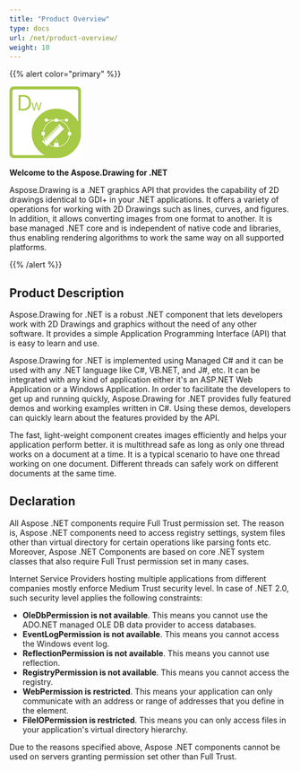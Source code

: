```yaml
---
title: "Product Overview"
type: docs
url: /net/product-overview/
weight: 10
---
```


{{% alert color="primary" %}} 

![todo:image_alt_text](product-overview_1)

**Welcome to the Aspose.Drawing for .NET**

Aspose.Drawing is a .NET graphics API that provides the capability of 2D drawings identical to GDI+ in your .NET applications. It offers a variety of operations for working with 2D Drawings such as lines, curves, and figures. In addition, it allows converting images from one format to another. It is base managed .NET core and is independent of native code and libraries, thus enabling rendering algorithms to work the same way on all supported platforms.

{{% /alert %}} 
## **Product Description**
Aspose.Drawing for .NET is a robust .NET component that lets developers work with 2D Drawings and graphics without the need of any other software. It provides a simple Application Programming Interface (API) that is easy to learn and use.

Aspose.Drawing for .NET is implemented using Managed C# and it can be used with any .NET language like C#, VB.NET, and J#, etc. It can be integrated with any kind of application either it's an ASP.NET Web Application or a Windows Application. In order to facilitate the developers to get up and running quickly, Aspose.Drawing for .NET provides fully featured demos and working examples written in C#. Using these demos, developers can quickly learn about the features provided by the API.

The fast, light-weight component creates images efficiently and helps your application perform better. it is multithread safe as long as only one thread works on a document at a time. It is a typical scenario to have one thread working on one document. Different threads can safely work on different documents at the same time.
## **Declaration**
All Aspose .NET components require Full Trust permission set. The reason is, Aspose .NET components need to access registry settings, system files other than virtual directory for certain operations like parsing fonts etc. Moreover, Aspose .NET Components are based on core .NET system classes that also require Full Trust permission set in many cases.

Internet Service Providers hosting multiple applications from different companies mostly enforce Medium Trust security level. In case of .NET 2.0, such security level applies the following constraints:

- **OleDbPermission is not available**. This means you cannot use the ADO.NET managed OLE DB data provider to access databases.
- **EventLogPermission is not available**. This means you cannot access the Windows event log.
- **ReflectionPermission is not available**. This means you cannot use reflection.
- **RegistryPermission is not available**. This means you cannot access the registry.
- **WebPermission is restricted**. This means your application can only communicate with an address or range of addresses that you define in the <trust> element.
- **FileIOPermission is restricted**. This means you can only access files in your application's virtual directory hierarchy.

Due to the reasons specified above, Aspose .NET components cannot be used on servers granting permission set other than Full Trust.
